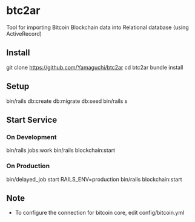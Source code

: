 # btc2ar

Tool for importing Bitcoin Blockchain data into Relational database (using ActiveRecord)

## Install

git clone https://github.com/Yamaguchi/btc2ar
cd btc2ar
bundle install

## Setup

bin/rails db:create db:migrate db:seed
bin/rails s

## Start Service

### On Development 
bin/rails jobs:work
bin/rails blockchain:start

### On Production
bin/delayed_job start
RAILS_ENV=production bin/rails blockchain:start

## Note

- To configure the connection for bitcoin core, edit config/bitcoin.yml
